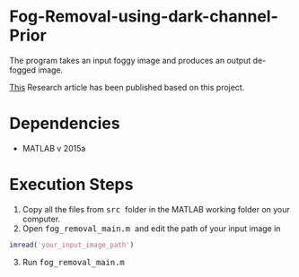 # Fog-Removal-using-dark-channel-Prior
The program takes an input foggy image and produces an output de-fogged image.

[This](https://irjet.net/archives/V5/i2/IRJET-V5I2349.pdf) Research article has been published based on this project.

# Dependencies #
 * MATLAB v 2015a

# Execution Steps #
1. Copy all the files from <kbd> src </kbd> folder in the MATLAB working folder on your computer. 
2. Open <kbd> fog_removal_main.m </kbd> and edit the path of your input image in 
  ```MATLAB
  imread('your_input_image_path')
  ```
3. Run <kbd> fog_removal_main.m </kbd>  


